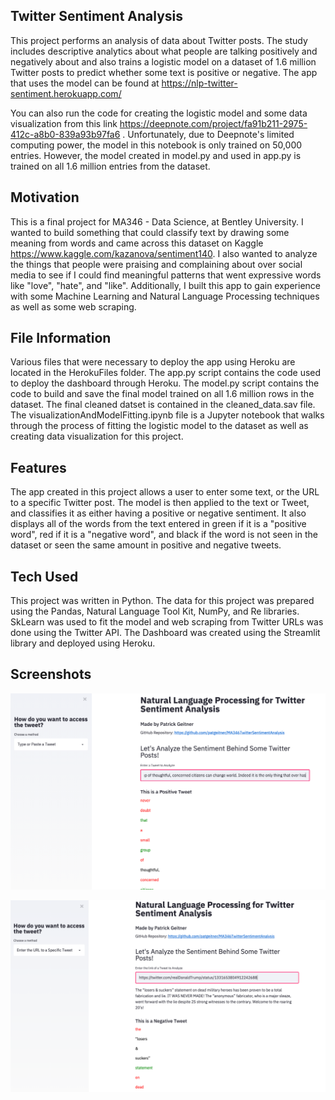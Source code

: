 ## Twitter Sentiment Analysis
This project performs an analysis of data about Twitter posts. The study includes descriptive analytics about what people are talking positively and negatively about and also trains a logistic model on a dataset of 1.6 million Twitter posts to predict whether some text is positive or negative. The app that uses the model can be found at https://nlp-twitter-sentiment.herokuapp.com/

You can also run the code for creating the logistic model and some data visualization from this link https://deepnote.com/project/fa91b211-2975-412c-a8b0-839a93b97fa6 . Unfortunately, due to Deepnote's limited computing power, the model in this notebook is only trained on 50,000 entries. However, the model created in model.py and used in app.py is trained on all 1.6 million entries from the dataset.

## Motivation
This is a final project for MA346 - Data Science, at Bentley University. I wanted to build something that could classify text by drawing some meaning from words and came across this dataset on Kaggle https://www.kaggle.com/kazanova/sentiment140. I also wanted to analyze the things that people were praising and complaining about over social media to see if I could find meaningful patterns that went expressive words like "love", "hate", and "like". Additionally, I built this app to gain experience with some Machine Learning and Natural Language Processing techniques as well as some web scraping.

## File Information
Various files that were necessary to deploy the app using Heroku are located in the HerokuFiles folder. The app.py script contains the code used to deploy the dashboard through Heroku. The model.py script contains the code to build and save the final model trained on all 1.6 million rows in the dataset. The final cleaned datset is contained in the cleaned_data.sav file. The visualizationAndModelFitting.ipynb file is a Jupyter notebook that walks through the process of fitting the logistic model to the dataset as well as creating data visualization for this project.

## Features
The app created in this project allows a user to enter some text, or the URL to a specific Twitter post. The model is then applied to the text or Tweet, and classifies it as either having a positive or negative sentiment. It also displays all of the words from the text entered in green if it is a "positive word", red if it is a "negative word", and black if the word is not seen in the dataset or seen the same amount in positive and negative tweets.

## Tech Used
This project was written in Python. The data for this project was prepared using the Pandas, Natural Language Tool Kit, NumPy, and Re libraries. SkLearn was used to fit the model and web scraping from Twitter URLs was done using the Twitter API. The Dashboard was created using the Streamlit library and deployed using Heroku. 

## Screenshots
![](/images/Screenshot.png)

![](/images/Screenshot2.png)

